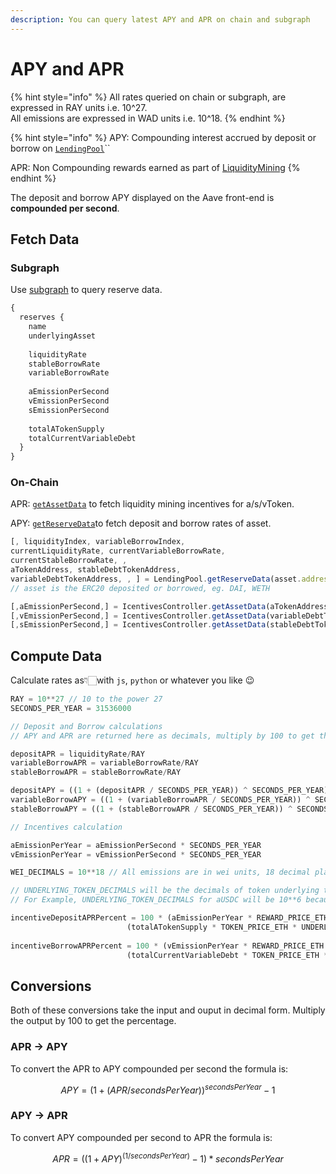 ```yaml
---
description: You can query latest APY and APR on chain and subgraph
---
```


# APY and APR

{% hint style="info" %}
All rates queried on chain or subgraph, are expressed in RAY units i.e. 10^27.\
All emissions are expressed in WAD units i.e. 10^18.
{% endhint %}

{% hint style="info" %}
APY: Compounding interest accrued by deposit or borrow on [`LendingPool`](../the-core-protocol/lendingpool/)``

APR: Non Compounding rewards earned as part of [LiquidityMining](liquidity-mining.md)
{% endhint %}

The deposit and borrow APY displayed on the Aave front-end is **compounded per second**.&#x20;

## Fetch Data

### Subgraph

Use [subgraph](../getting-started/using-graphql.md#aaves-subgraphs) to query reserve data.

```javascript
{
  reserves {
    name
    underlyingAsset
    
    liquidityRate 
    stableBorrowRate
    variableBorrowRate
    
    aEmissionPerSecond
    vEmissionPerSecond
    sEmissionPerSecond
    
    totalATokenSupply
    totalCurrentVariableDebt
  }
}
```

### On-Chain

APR: [`getAssetData`](liquidity-mining.md#getassetdata) to fetch liquidity mining incentives for a/s/vToken.

APY: [`getReserveData`](../the-core-protocol/lendingpool/#getreservedata)to fetch deposit and borrow rates of asset.

```javascript
[, liquidityIndex, variableBorrowIndex, 
currentLiquidityRate, currentVariableBorrowRate,
currentStableBorrowRate, ,
aTokenAddress, stableDebtTokenAddress,
variableDebtTokenAddress, , ] = LendingPool.getReserveData(asset.address) 
// asset is the ERC20 deposited or borrowed, eg. DAI, WETH

[,aEmissionPerSecond,] = IcentivesController.getAssetData(aTokenAddress)
[,vEmissionPerSecond,] = IcentivesController.getAssetData(variableDebtTokenAddress)
[,sEmissionPerSecond,] = IcentivesController.getAssetData(stableDebtTokenAddress)
```

## Compute Data

Calculate rates as👇🏻with `js`, `python` or whatever you like 😉

```javascript
RAY = 10**27 // 10 to the power 27
SECONDS_PER_YEAR = 31536000

// Deposit and Borrow calculations
// APY and APR are returned here as decimals, multiply by 100 to get the percents

depositAPR = liquidityRate/RAY
variableBorrowAPR = variableBorrowRate/RAY
stableBorrowAPR = stableBorrowRate/RAY

depositAPY = ((1 + (depositAPR / SECONDS_PER_YEAR)) ^ SECONDS_PER_YEAR) - 1
variableBorrowAPY = ((1 + (variableBorrowAPR / SECONDS_PER_YEAR)) ^ SECONDS_PER_YEAR) - 1
stableBorrowAPY = ((1 + (stableBorrowAPR / SECONDS_PER_YEAR)) ^ SECONDS_PER_YEAR) - 1

// Incentives calculation

aEmissionPerYear = aEmissionPerSecond * SECONDS_PER_YEAR
vEmissionPerYear = vEmissionPerSecond * SECONDS_PER_YEAR

WEI_DECIMALS = 10**18 // All emissions are in wei units, 18 decimal places

// UNDERLYING_TOKEN_DECIMALS will be the decimals of token underlying the aToken or debtToken
// For Example, UNDERLYING_TOKEN_DECIMALS for aUSDC will be 10**6 because USDC has 6 decimals

incentiveDepositAPRPercent = 100 * (aEmissionPerYear * REWARD_PRICE_ETH * WEI_DECIMALS)/
                          (totalATokenSupply * TOKEN_PRICE_ETH * UNDERLYING_TOKEN_DECIMALS)
                          
incentiveBorrowAPRPercent = 100 * (vEmissionPerYear * REWARD_PRICE_ETH * WEI_DECIMALS)/
                          (totalCurrentVariableDebt * TOKEN_PRICE_ETH * UNDERLYING_TOKEN_DECIMALS)
```



## Conversions

Both of these conversions take the input and ouput in decimal form. Multiply the output by 100 to get the percentage.&#x20;

### APR -> APY

To convert the APR to APY compounded per second the formula is:

$$
APY = (1 + (APR / secondsPerYear))^{secondsPerYear} - 1
$$

### APY -> APR

To convert APY compounded per second to APR the formula is:

$$
APR = ((1 + APY)^{(1/secondsPerYear)}  - 1) * secondsPerYear
$$
